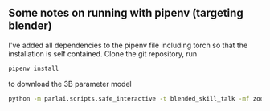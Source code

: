## Some notes on running with pipenv (targeting blender)

I've added all dependencies to the pipenv file including torch so that the installation
is self contained.  Clone the git repository, run

```bash
pipenv install
```

to download the 3B parameter model

```bash
python -m parlai.scripts.safe_interactive -t blended_skill_talk -mf zoo:blender/blender_90M/model
```

